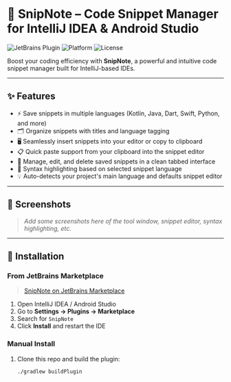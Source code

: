 # 📝 SnipNote – Code Snippet Manager for IntelliJ IDEA & Android Studio

![JetBrains Plugin](https://img.shields.io/jetbrains/plugin/v/com.nemanjapluzarev.NotesPlugin)
![Platform](https://img.shields.io/badge/platform-IntelliJ%20IDEA%20%7C%20Android%20Studio-blue)
![License](https://img.shields.io/github/license/YOUR_USERNAME/snipnote)

Boost your coding efficiency with **SnipNote**, a powerful and intuitive code snippet manager built for IntelliJ-based IDEs.

---

## ✨ Features

- ⚡️ Save snippets in multiple languages (Kotlin, Java, Dart, Swift, Python, and more)
- 🗂 Organize snippets with titles and language tagging
- 🖥 Seamlessly insert snippets into your editor or copy to clipboard
- 📋 Quick paste support from your clipboard into the snippet editor
- 📑 Manage, edit, and delete saved snippets in a clean tabbed interface
- 🎨 Syntax highlighting based on selected snippet language
- 💡 Auto-detects your project's main language and defaults snippet editor

---

## 📸 Screenshots

> _Add some screenshots here of the tool window, snippet editor, syntax highlighting, etc._

---

## 🚀 Installation

### From JetBrains Marketplace

> [SnipNote on JetBrains Marketplace](https://plugins.jetbrains.com/plugin/YOUR_PLUGIN_ID)

1. Open IntelliJ IDEA / Android Studio
2. Go to **Settings → Plugins → Marketplace**
3. Search for `SnipNote`
4. Click **Install** and restart the IDE

### Manual Install

1. Clone this repo and build the plugin:
   ```bash
   ./gradlew buildPlugin
